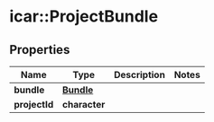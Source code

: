 # icar::ProjectBundle


## Properties

Name | Type | Description | Notes
------------ | ------------- | ------------- | -------------
**bundle** | [**Bundle**](Bundle.md) |  | 
**projectId** | **character** |  | 


